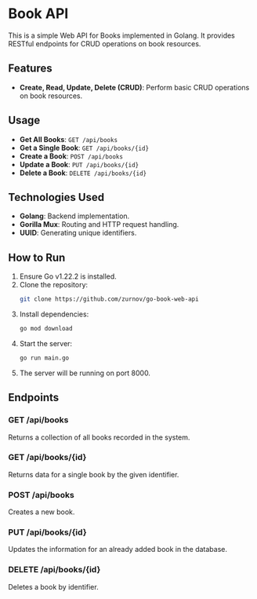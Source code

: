# Book API

This is a simple Web API for Books implemented in Golang. It provides RESTful endpoints for CRUD operations on book
resources.

## Features

- **Create, Read, Update, Delete (CRUD)**: Perform basic CRUD operations on book resources.

## Usage

- **Get All Books**: `GET /api/books`
- **Get a Single Book**: `GET /api/books/{id}`
- **Create a Book**: `POST /api/books`
- **Update a Book**: `PUT /api/books/{id}`
- **Delete a Book**: `DELETE /api/books/{id}`

## Technologies Used

- **Golang**: Backend implementation.
- **Gorilla Mux**: Routing and HTTP request handling.
- **UUID**: Generating unique identifiers.

## How to Run

1. Ensure Go v1.22.2 is installed.
2. Clone the repository:
    ```sh
    git clone https://github.com/zurnov/go-book-web-api
    ```
3. Install dependencies:
    ```sh
    go mod download
    ```
4. Start the server:
    ```sh
    go run main.go
    ```
6. The server will be running on port 8000.

## Endpoints

### GET /api/books

Returns a collection of all books recorded in the system.

### GET /api/books/{id}

Returns data for a single book by the given identifier.

### POST /api/books

Creates a new book.

### PUT /api/books/{id}

Updates the information for an already added book in the database.

### DELETE /api/books/{id}

Deletes a book by identifier.

